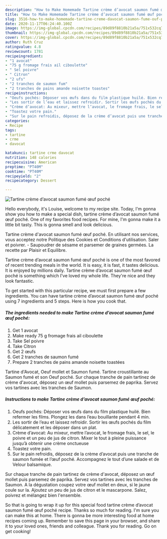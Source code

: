 ```yaml
---
description: "How to Make Homemade Tartine crème d’avocat saumon fumé œuf poché"
title: "How to Make Homemade Tartine crème d’avocat saumon fumé œuf poché"
slug: 3516-how-to-make-homemade-tartine-creme-davocat-saumon-fume-ouf-poche
date: 2020-11-17T06:24:40.100Z
image: https://img-global.cpcdn.com/recipes/89d89f8810b21a5a/751x532cq70/tartine-creme-davocat-saumon-fume-oeuf-poche-photo-principale-de-la-recette.jpg
thumbnail: https://img-global.cpcdn.com/recipes/89d89f8810b21a5a/751x532cq70/tartine-creme-davocat-saumon-fume-oeuf-poche-photo-principale-de-la-recette.jpg
cover: https://img-global.cpcdn.com/recipes/89d89f8810b21a5a/751x532cq70/tartine-creme-davocat-saumon-fume-oeuf-poche-photo-principale-de-la-recette.jpg
author: Ruth Cruz
ratingvalue: 4.8
reviewcount: 1781
recipeingredient:
- "1 avocat"
- "75 g fromage frais ail ciboulette"
- " Sel poivre"
- " Citron"
- "2 ufs"
- "2 tranches de saumon fum"
- "2 tranches de pains amande noisette toastes"
recipeinstructions:
- "Oeufs pochés: Déposer vos œufs dans du film plastique huilé. Bien refermer les films. Plongez les dans l’eau bouillante pendant 4 min."
- "Les sortir de l’eau et laissez refroidir. Sortir les œufs pochés du film délicatement et les déposer dans un plat."
- "Crème d’avocat: Au mixeur, mettre l’avocat, le fromage frais, le sel, le poivre et un peu de jus de citron. Mixer le tout à pleine puissance jusqu’à obtenir une crème onctueuse"
- "Toastez votre pain."
- "Sur le pain refroidis, déposez de la crème d’avocat puis une tranche de saumon fumée et l’œuf poché. Accompagnez le tout d’une salade et de Velour balsamique."
categories:
- Recipe
tags:
- tartine
- crme
- davocat

katakunci: tartine crme davocat 
nutrition: 148 calories
recipecuisine: American
preptime: "PT40M"
cooktime: "PT40M"
recipeyield: "2"
recipecategory: Dessert

---
```



![Tartine crème d’avocat saumon fumé œuf poché](https://img-global.cpcdn.com/recipes/89d89f8810b21a5a/751x532cq70/tartine-creme-davocat-saumon-fume-oeuf-poche-photo-principale-de-la-recette.jpg)

Hello everybody, it's Louise, welcome to my recipe site. Today, I'm gonna show you how to make a special dish, tartine crème d’avocat saumon fumé œuf poché. One of my favorites food recipes. For mine, I'm gonna make it a little bit tasty. This is gonna smell and look delicious.

Tartine crème d&#39;avocat saumon fumé œuf poché. En utilisant nos services, vous acceptez notre Politique des Cookies et Conditions d&#39;utilisation. Saler et poivrer. - Saupoudrer de sésame et parsemer de graines germées. La recette par Plaisir et Equilibre.

Tartine crème d’avocat saumon fumé œuf poché is one of the most favored of recent trending meals in the world. It is easy, it is fast, it tastes delicious. It is enjoyed by millions daily. Tartine crème d’avocat saumon fumé œuf poché is something which I've loved my whole life. They're nice and they look fantastic.


To get started with this particular recipe, we must first prepare a few ingredients. You can have tartine crème d’avocat saumon fumé œuf poché using 7 ingredients and 5 steps. Here is how you cook that.

<!--inarticleads1-->

##### The ingredients needed to make Tartine crème d’avocat saumon fumé œuf poché:

1. Get 1 avocat
1. Make ready 75 g fromage frais ail ciboulette
1. Take  Sel poivre
1. Take  Citron
1. Get 2 œufs
1. Get 2 tranches de saumon fumé
1. Prepare 2 tranches de pains amande noisette toastées


Tartine d&#39;Avocat, Oeuf mollet et Saumon fumé. Tartine croustillante au Saumon fumé et son Oeuf poché. Sur chaque tranche de pain tartinez de crème d&#39;avocat, déposez un œuf mollet puis parsemez de paprika. Servez vos tartines avec les tranches de Saumon. 

<!--inarticleads2-->

##### Instructions to make Tartine crème d’avocat saumon fumé œuf poché:

1. Oeufs pochés: Déposer vos œufs dans du film plastique huilé. Bien refermer les films. Plongez les dans l’eau bouillante pendant 4 min.
1. Les sortir de l’eau et laissez refroidir. Sortir les œufs pochés du film délicatement et les déposer dans un plat.
1. Crème d’avocat: Au mixeur, mettre l’avocat, le fromage frais, le sel, le poivre et un peu de jus de citron. Mixer le tout à pleine puissance jusqu’à obtenir une crème onctueuse
1. Toastez votre pain.
1. Sur le pain refroidis, déposez de la crème d’avocat puis une tranche de saumon fumée et l’œuf poché. Accompagnez le tout d’une salade et de Velour balsamique.


Sur chaque tranche de pain tartinez de crème d&#39;avocat, déposez un œuf mollet puis parsemez de paprika. Servez vos tartines avec les tranches de Saumon. A la dégustation coupez votre œuf mollet en deux, si le jaune coule sur la. Ajoutez un peu de jus de citron et le mascarpone. Salez, poivrez et mélangez bien l&#39;ensemble. 

So that is going to wrap it up for this special food tartine crème d’avocat saumon fumé œuf poché recipe. Thanks so much for reading. I'm sure you can make this at home. There is gonna be more interesting food at home recipes coming up. Remember to save this page in your browser, and share it to your loved ones, friends and colleague. Thank you for reading. Go on get cooking!
